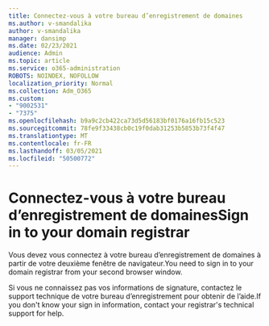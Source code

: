 ```yaml
---
title: Connectez-vous à votre bureau d’enregistrement de domaines
ms.author: v-smandalika
author: v-smandalika
manager: dansimp
ms.date: 02/23/2021
audience: Admin
ms.topic: article
ms.service: o365-administration
ROBOTS: NOINDEX, NOFOLLOW
localization_priority: Normal
ms.collection: Adm_O365
ms.custom:
- "9002531"
- "7375"
ms.openlocfilehash: b9a9c2cb422ca73d5d56183bf0176a16fb15c523
ms.sourcegitcommit: 78fe9f33438cb0c19f0dab31253b5853b73f4f47
ms.translationtype: MT
ms.contentlocale: fr-FR
ms.lasthandoff: 03/05/2021
ms.locfileid: "50500772"
---
```

# <a name="sign-in-to-your-domain-registrar"></a><span data-ttu-id="7fb2c-102">Connectez-vous à votre bureau d’enregistrement de domaines</span><span class="sxs-lookup"><span data-stu-id="7fb2c-102">Sign in to your domain registrar</span></span>

<span data-ttu-id="7fb2c-103">Vous devez vous connectez à votre bureau d’enregistrement de domaines à partir de votre deuxième fenêtre de navigateur.</span><span class="sxs-lookup"><span data-stu-id="7fb2c-103">You need to sign in to your domain registrar from your second browser window.</span></span>

<span data-ttu-id="7fb2c-104">Si vous ne connaissez pas vos informations de signature, contactez le support technique de votre bureau d’enregistrement pour obtenir de l’aide.</span><span class="sxs-lookup"><span data-stu-id="7fb2c-104">If you don't know your sign in information, contact your registrar's technical support for help.</span></span>